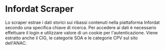 # Infordat Scraper

Lo scraper estrae i dati storici sui ribassi contenuti nella piattaforma Infordat secondo una specifica chiave di ricerca. Per accedere ai dati è necessario effettuare il login e utilizzare valore di un cookie per l'autenticazione.
Viene estratto anche il CIG, le categorie SOA e le categorie CPV sul sito dell'ANAC.
